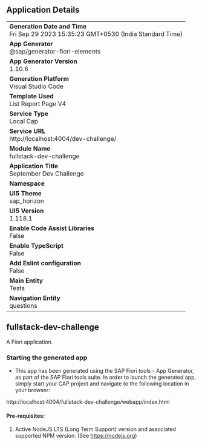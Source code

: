 ## Application Details
|               |
| ------------- |
|**Generation Date and Time**<br>Fri Sep 29 2023 15:35:23 GMT+0530 (India Standard Time)|
|**App Generator**<br>@sap/generator-fiori-elements|
|**App Generator Version**<br>1.10.6|
|**Generation Platform**<br>Visual Studio Code|
|**Template Used**<br>List Report Page V4|
|**Service Type**<br>Local Cap|
|**Service URL**<br>http://localhost:4004/dev-challenge/
|**Module Name**<br>fullstack-dev-challenge|
|**Application Title**<br>September Dev Challenge|
|**Namespace**<br>|
|**UI5 Theme**<br>sap_horizon|
|**UI5 Version**<br>1.118.1|
|**Enable Code Assist Libraries**<br>False|
|**Enable TypeScript**<br>False|
|**Add Eslint configuration**<br>False|
|**Main Entity**<br>Tests|
|**Navigation Entity**<br>questions|

## fullstack-dev-challenge

A Fiori application.

### Starting the generated app

-   This app has been generated using the SAP Fiori tools - App Generator, as part of the SAP Fiori tools suite.  In order to launch the generated app, simply start your CAP project and navigate to the following location in your browser:

http://localhost:4004/fullstack-dev-challenge/webapp/index.html

#### Pre-requisites:

1. Active NodeJS LTS (Long Term Support) version and associated supported NPM version.  (See https://nodejs.org)



